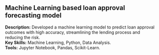 ## Machine Learning based loan approval forecasting model

**Description:** Developed a machine learning model to predict loan approval outcomes with high accuracy, streamlining the lending process and reducing the risk. 
\
**Key Skills:** Machine Learning, Python, Data Analysis. 
\
**Tools:** Jupyter Notebook, Pandas, Scikit-Learn.
